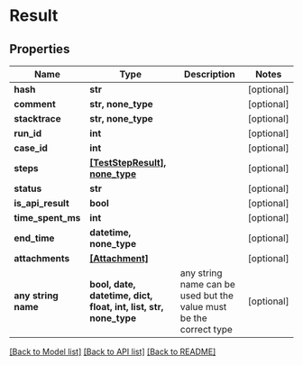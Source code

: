 # Result


## Properties
Name | Type | Description | Notes
------------ | ------------- | ------------- | -------------
**hash** | **str** |  | [optional] 
**comment** | **str, none_type** |  | [optional] 
**stacktrace** | **str, none_type** |  | [optional] 
**run_id** | **int** |  | [optional] 
**case_id** | **int** |  | [optional] 
**steps** | [**[TestStepResult], none_type**](TestStepResult.md) |  | [optional] 
**status** | **str** |  | [optional] 
**is_api_result** | **bool** |  | [optional] 
**time_spent_ms** | **int** |  | [optional] 
**end_time** | **datetime, none_type** |  | [optional] 
**attachments** | [**[Attachment]**](Attachment.md) |  | [optional] 
**any string name** | **bool, date, datetime, dict, float, int, list, str, none_type** | any string name can be used but the value must be the correct type | [optional]

[[Back to Model list]](../README.md#documentation-for-models) [[Back to API list]](../README.md#documentation-for-api-endpoints) [[Back to README]](../README.md)


